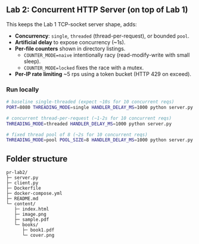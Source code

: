 ## Lab 2: Concurrent HTTP Server (on top of Lab 1)

This keeps the Lab 1 TCP-socket server shape, adds:
- **Concurrency**: `single`, `threaded` (thread-per-request), or bounded `pool`.
- **Artificial delay** to expose concurrency (~1s).
- **Per-file counters** shown in directory listings.
  - `COUNTER_MODE=naive` intentionally racy (read-modify-write with small sleep).
  - `COUNTER_MODE=locked` fixes the race with a mutex.
- **Per-IP rate limiting** ~5 rps using a token bucket (HTTP 429 on exceed).

### Run locally

```bash
# baseline single-threaded (expect ~10s for 10 concurrent reqs)
PORT=8080 THREADING_MODE=single HANDLER_DELAY_MS=1000 python server.py

# concurrent thread-per-request (~1-2s for 10 concurrent reqs)
THREADING_MODE=threaded HANDLER_DELAY_MS=1000 python server.py

# fixed thread pool of 8 (~2s for 10 concurrent reqs)
THREADING_MODE=pool POOL_SIZE=8 HANDLER_DELAY_MS=1000 python server.py

```

## Folder structure
```
pr-lab2/
├─ server.py
├─ client.py
├─ Dockerfile
├─ docker-compose.yml
├─ README.md
└─ content/
   ├─ index.html
   ├─ image.png
   ├─ sample.pdf
   └─ books/
      ├─ book1.pdf
      └─ cover.png
```

